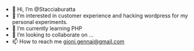 - 👋 Hi, I’m @Stacciaburatta
- 👀 I’m interested in customer experience and hacking wordpress for my personal experiments.
- 🌱 I’m currently learning PHP
- 💞️ I’m looking to collaborate on ...
- 📫 How to reach me gioni.gennai@gmail.com

<!---
Stacciaburatta/Stacciaburatta is a ✨ special ✨ repository because its `README.md` (this file) appears on your GitHub profile.
You can click the Preview link to take a look at your changes.
--->

